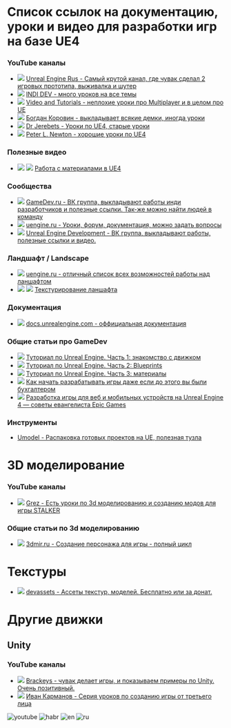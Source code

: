 # Список ссылок на документацию, уроки и видео для разработки игр на базе UE4

### YouTube каналы
* ![][ru] [Unreal Engine Rus - Самый крутой канал, где чувак сделал 2 игровых прототипа, выживалка и шутер](https://www.youtube.com/channel/UCLbkGIcYJxxL0tciH9RVebg)
* ![][ru] [INDI DEV - много уроков на все темы](https://www.youtube.com/channel/UC2C7OCZkBbDq1b-5kRzVawA/videos)
* ![][ru] [Video and Tutorials - неплохие уроки про Multiplayer и в целом про UE](https://www.youtube.com/channel/UCX9Dv2nQFlznRgbsB3R9gDg/videos)
* ![][ru] [Богдан Коровин - выкладывает всякие демки, иногда уроки](https://www.youtube.com/user/lRoyalWingl/videos)
* ![][ru] [Dr Jerebets - Уроки по UE4, старые уроки](https://www.youtube.com/channel/UC-6iwgypaILb8boiCW-bBCA/videos)
* ![][en] [Peter L. Newton - хорошие уроки по UE4](https://www.youtube.com/user/PeterLNewton/videos)

### Полезные видео
* ![][youtube] ![][en] [Работа с материалами в UE4](https://www.youtube.com/watch?v=TttBtQSMOp0)


### Сообщества
* ![][ru] [GameDev.ru - ВК группа, выкладывают работы инди разработчиков и полезные ссылки. Так-же можно  найти людей в команду](https://vk.com/gamedev_ru)
* ![][ru] [uengine.ru - Уроки, форум, документация, можно задать вопросы](https://vk.com/uengine)
* ![][ru] [Unreal Engine Development - ВК группа, выкладывают работы, полезные ссылки и видео.](https://vk.com/uedev)

### Ландшафт / Landscape
* ![][ru] [uengine.ru - отличный список всех возможностей работы над ланшафтом](https://uengine.ru/category/docs/landscape)
* ![][youtube] ![][en] [Текстурирование ланшафта](https://www.youtube.com/watch?v=tsXVP0fykBM)

### Документация
* ![][en] [docs.unrealengine.com - оффициальная документация](https://docs.unrealengine.com/latest/INT/)

### Общие статьи про GameDev 
* ![][habr] [Туториал по Unreal Engine. Часть 1: знакомство с движком](https://habrahabr.ru/post/344394)
* ![][habr] [Туториал по Unreal Engine. Часть 2: Blueprints](https://habrahabr.ru/post/344446/)
* ![][habr] [Туториал по Unreal Engine. Часть 3: материалы](https://habrahabr.ru/post/344522)
* ![][habr] [Как начать разрабатывать игры даже если до этого вы были бухгалтером](https://habrahabr.ru/post/191236/)
* ![][habr] [Разработка игры для веб и мобильных устройств на Unreal Engine 4 — советы евангелиста Epic Games](https://vc.ru/8278-ue4)

### Инструменты
* [Umodel - Распаковка готовых проектов на UE, полезная тузла](http://www.gildor.org/projects/umodel)

# 3D моделирование
### YouTube каналы
* ![][ru] [Grez - Есть уроки по 3d моделированию и созданию модов для игры STALKER](https://www.youtube.com/user/stalkergrez2013)

### Общие статьи по 3d моделированию
* ![][ru] [3dmir.ru - Создание персонажа для игры - полный цикл](http://www.3dmir.ru/s_tutor/tutor/452.html)

# Текстуры
* ![][en] [devassets - Ассеты текстур, моделей. Бесплатно или за донат.](http://devassets.com)

# Другие движки
## Unity

### YouTube каналы
* ![][en] [Brackeys - чувак делает игры, и показываем примеры по Unity. Очень позитивный.](https://www.youtube.com/user/Brackeys)
* ![][ru] [Иван Карманов - Серия уроков по созданию игры от третьего лица](https://www.youtube.com/watch?v=bms9sus5AdQ&list=PLXiy3FutDt0yTfoa0a1lDVBCbrk4_fbEw)










![youtube]
![habr]
![en]
![ru]

[youtube]: https://habrastorage.org/getpro/habr/post_images/976/d3e/38a/976d3e38a34b003f86f91795524af9f8.gif
[habr]: https://habrastorage.org/storage2/c57/b92/af4/c57b92af4ee0d37f787c211a068b1b95.png
[en]: https://habrastorage.org/files/377/ae0/333/377ae0333d0f4b7b97307c9eea5ee21a.gif
[ru]: https://habrastorage.org/getpro/habr/post_images/c72/991/4ca/c729914ca9c21661c5abd81052c6a10e.gif
